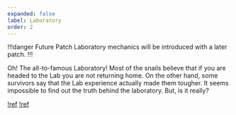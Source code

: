 ```yaml
---
expanded: false
label: Laboratory
order: 2
---
```

!!!danger Future Patch
Laboratory mechanics will be introduced with a later patch.
!!!

Oh! The all-to-famous Laboratory! 
Most of the snails believe that if you are headed to the Lab you are not returning home. On the other hand, some survivors say that the Lab experience actually made them tougher. It seems impossible to find out the truth behind the laboratory. But, is it really?

[!ref](crafting.md)
[!ref](evolve.md)